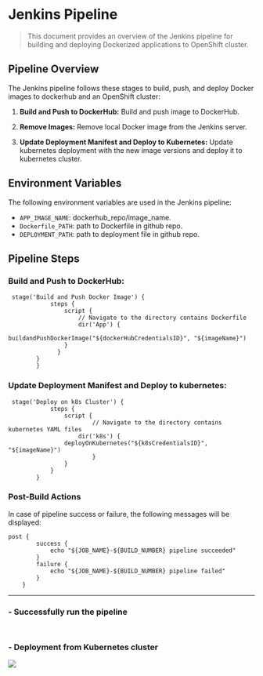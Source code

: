 # Jenkins Pipeline 

> This document provides an overview of the Jenkins pipeline for building and deploying Dockerized applications to OpenShift cluster.


## Pipeline Overview

The Jenkins pipeline follows these stages to build, push, and deploy Docker images to dockerhub and an OpenShift cluster:

1. **Build and Push to DockerHub:** Build and push image to DockerHub.

2. **Remove Images:** Remove local Docker image from the Jenkins server.

3. **Update Deployment Manifest and Deploy to Kubernetes:** Update kubernetes deployment with the new image versions and deploy it to kubernetes cluster.

## Environment Variables

The following environment variables are used in the Jenkins pipeline:

- `APP_IMAGE_NAME`: dockerhub_repo/image_name.
- `Dockerfile_PATH`: path to Dockerfile in github repo.
- `DEPLOYMENT_PATH`: path to deployment file in github repo.
  

## Pipeline Steps

### Build and Push to DockerHub:

```
 stage('Build and Push Docker Image') {
            steps {
                script {
                	// Navigate to the directory contains Dockerfile
                 	dir('App') {
                 		buildandPushDockerImage("${dockerHubCredentialsID}", "${imageName}")
                }
              }
	    }
        }
```

### Update Deployment Manifest and Deploy to kubernetes:

```
 stage('Deploy on k8s Cluster') {
            steps {
                script { 
                        // Navigate to the directory contains kubernetes YAML files
                	dir('k8s') {
				deployOnKubernetes("${k8sCredentialsID}", "${imageName}")
                    	}
                }
            }
        }
```

### Post-Build Actions
In case of pipeline success or failure, the following messages will be displayed:

```
post {
        success {
            echo "${JOB_NAME}-${BUILD_NUMBER} pipeline succeeded"
        }
        failure {
            echo "${JOB_NAME}-${BUILD_NUMBER} pipeline failed"
        }
    }
```
----
### - Successfully run the pipeline
![]()
---

### - Deployment from Kubernetes cluster
![](https://github.com/Osamaomera/deploy-python-app-jenkins-k8s-/blob/main/Capture.PNG)
